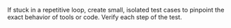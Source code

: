If stuck in a repetitive loop, create small, isolated test cases to pinpoint the exact behavior of tools or code. Verify each step of the test.